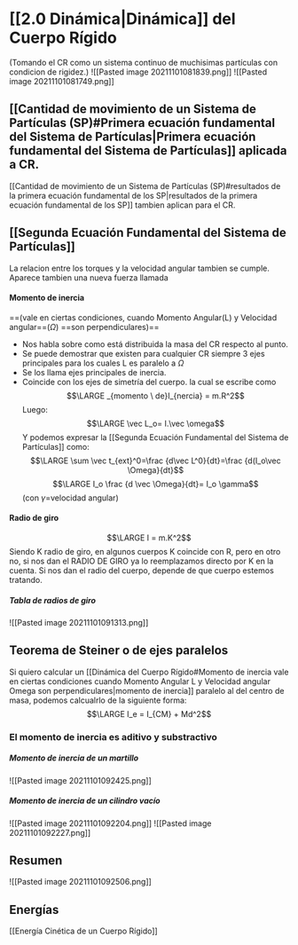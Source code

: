 # [[2.0 Dinámica|Dinámica]] del Cuerpo Rígido
(Tomando el CR como un sistema continuo de muchisimas partículas con condicion de rigidez.)
![[Pasted image 20211101081839.png]]
![[Pasted image 20211101081749.png]]

## [[Cantidad de movimiento de un Sistema de Partículas (SP)#Primera ecuación fundamental del Sistema de Partículas|Primera ecuación fundamental del Sistema de Partículas]] aplicada a CR.

[[Cantidad de movimiento de un Sistema de Partículas (SP)#resultados de la primera ecuación fundamental de los SP|resultados de la primera ecuación fundamental de los SP]] tambien aplican para el CR.

## [[Segunda Ecuación Fundamental del Sistema de Partículas]]
La relacion entre los torques y la velocidad angular tambien se cumple.
Aparece tambien una nueva fuerza llamada 
#### Momento de inercia
==(vale en ciertas condiciones, cuando Momento Angular(L) y Velocidad angular==($\Omega$) ==son perpendiculares)==
- Nos habla sobre como está distribuida la masa del CR respecto al punto.
- Se puede demostrar que existen para cualquier CR siempre 3 ejes principales para los cuales L es paralelo a $\Omega$
- Se los llama ejes principales de inercia.
- Coincide con los ejes de simetría del cuerpo.
la cual se escribe como 
$$\LARGE _{momento \ de}I_{nercia} = m.R^2$$
Luego: $$\LARGE \vec L_o= I.\vec \omega$$
Y podemos expresar la [[Segunda Ecuación Fundamental del Sistema de Partículas]] como:
$$\LARGE \sum \vec t_{ext}^0=\frac {d\vec L^0}{dt}=\frac {d(I_o\vec \Omega}{dt}$$
$$\LARGE I_o \frac {d \vec \Omega}{dt}= I_o \gamma$$
(con $\gamma$=velocidad angular)

#### Radio de giro
$$\LARGE I = m.K^2$$ Siendo K radio de giro, en algunos cuerpos K coincide con R, pero en otro no, si nos dan el RADIO DE GIRO ya lo reemplazamos directo por K en la cuenta. Si nos dan el radio del cuerpo, depende de que cuerpo estemos tratando.
##### Tabla de radios de giro
![[Pasted image 20211101091313.png]]

## Teorema de Steiner o de ejes paralelos

Si quiero calcular un [[Dinámica del Cuerpo Rígido#Momento de inercia vale en ciertas condiciones cuando Momento Angular L y Velocidad angular Omega son perpendiculares|momento de inercia]] paralelo al del centro de masa, podemos calcualrlo de la siguiente forma:
$$\LARGE I_e = I_{CM} + Md^2$$


### El momento de inercia es aditivo y substractivo
##### Momento de inercia de un martillo
![[Pasted image 20211101092425.png]]
##### Momento de inercia de un cilindro vacío
![[Pasted image 20211101092204.png]]
![[Pasted image 20211101092227.png]]

## Resumen
![[Pasted image 20211101092506.png]]


## Energías
[[Energía Cinética de un Cuerpo Rígido]]